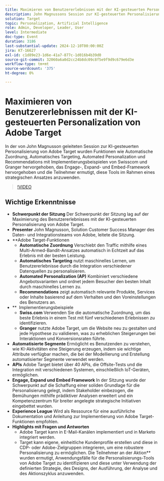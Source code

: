 ```yaml
---
title: Maximieren von Benutzererlebnissen mit der KI-gesteuerten Personalization von Adobe Target
description: John Magnussons Session zur KI-gesteuerten Personalisierung von Adobe Target hob wichtige Funktionen und Beispiele hervor, wobei er das Framework Engage, Expand und Embed hervorhob.
solution: Target
topic: Personalization, Artificial Intelligence
role: Admin, Developer, Leader, User
level: Intermediate
doc-type: Event
duration: 3186
last-substantial-update: 2024-12-10T00:00:00Z
jira: KT-16627
exl-id: c1d89e23-1d6e-41a7-877c-1d016b4b39d0
source-git-commit: 32060a6a0d2cc24b8dc09c8f5e9f9d9c679e6d3e
workflow-type: tm+mt
source-wordcount: '375'
ht-degree: 0%

---
```


# Maximieren von Benutzererlebnissen mit der KI-gesteuerten Personalization von Adobe Target

In der von John Magnusson geleiteten Session zur KI-gesteuerten Personalisierung von Adobe Target wurden Funktionen wie Automatische Zuordnung, Automatisches Targeting, Automated Personalization und Recommendations mit Implementierungsbeispielen von Swisscom und Granger hervorgehoben, das Engage-, Expand- und Embed-Framework hervorgehoben und die Teilnehmer ermutigt, diese Tools im Rahmen eines strategischen Ansatzes anzuwenden.

>[!VIDEO](https://video.tv.adobe.com/v/3440934/?learn=on&enablevpops)

## Wichtige Erkenntnisse

* **Schwerpunkt der Sitzung** Der Schwerpunkt der Sitzung lag auf der Maximierung des Benutzererlebnisses mit der KI-gesteuerten Personalisierung von Adobe Target.
* **Presenter** John Magnusson, Solution Customer Success Manager des Daten- und Integrationsteams von Adobe, leitete die Sitzung.
* **Adobe Target-Funktionen
   * **Automatische Zuordnung** Verschiebt den Traffic mithilfe eines Multi-Armed-Bandit-Ansatzes automatisch in Echtzeit auf das Erlebnis mit der besten Leistung.
   * **Automatisches Targeting** nutzt maschinelles Lernen, um Benutzererlebnisse durch die Integration verschiedener Datenquellen zu personalisieren.
   * **Automated Personalization (AP)** Kombiniert verschiedene Angebotsvarianten und ordnet jedem Besucher den besten Inhalt durch maschinelles Lernen zu.
   * **Recommendations** zeigt automatisch relevante Produkte, Services oder Inhalte basierend auf dem Verhalten und den Voreinstellungen des Benutzers an.
* ** &#x200B; Implementierungsbeispiele
   * **Swiss.com** Verwenden Sie die automatische Zuordnung, um das beste Erlebnis in einem Test mit fünf verschiedenen Erlebnissen zu identifizieren.
   * **Granger** nutzte Adobe Target, um die Website neu zu gestalten und jede Hypothese zu validieren, was zu erheblichen Steigerungen bei Interaktionen und Konversionsraten führte.
* **Automatisierte Segmente** Ermöglicht es Benutzenden zu verstehen, wie KI-Aktivitäten eine Steigerung erzeugen, indem sie wichtige Attribute verfügbar machen, die bei der Modellierung und Erstellung automatisierter Segmente verwendet werden.
* **APIs** Adobe Target bietet über 40 APIs, die Offsite-Tests und die Integration mit verschiedenen Systemen, einschließlich IoT-Geräten, ermöglichen.
* **Engage, Expand und Embed Framework** In der Sitzung wurde der Schwerpunkt auf die Schaffung einer soliden Grundlage für die Personalisierung gelegt, indem Stakeholder einbezogen, die Bemühungen mithilfe prädiktiver Analysen erweitert und ein Kompetenzzentrum für breiter angelegte strategische Initiativen eingebettet wurden.
* **Experience League** Wird als Ressource für eine ausführliche Dokumentation und Anleitung zur Implementierung von Adobe Target-Funktionen empfohlen.
* **Highlights mit Fragen und Antworten**
   * Adobe Target kann in E-Mail-Kanälen implementiert und in Marketo integriert werden.
   * Target kann eigene, einheitliche Kundenprofile erstellen und diese in CDP- oder Adobe-Zielgruppen integrieren, um eine robustere Personalisierung zu ermöglichen. Die Teilnehmer an der Aktion** wurden ermutigt, Anwendungsfälle für die Personalisierungs-Tools von Adobe Target zu identifizieren und diese unter Verwendung der definierten Strategie, des Designs, der Ausführung, der Analyse und des Aktionszyklus anzuwenden.
